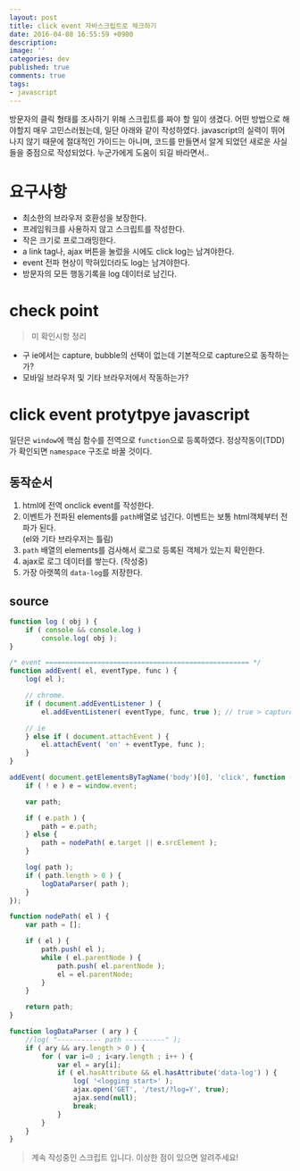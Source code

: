 ```yaml
---
layout: post
title: click event 자바스크립트로 체크하기
date: 2016-04-08 16:55:59 +0900
description: 
image: ''
categories: dev
published: true
comments: true
tags:
- javascript
---
```


방문자의 클릭 형태를 조사하기 위해 스크립트를 짜야 할 일이 생겼다. 어떤 방법으로 해야할지 매우 고민스러웠는데, 일단 아래와 같이 작성하였다. javascript의 실력이 뛰어나지 않기 때문에 절대적인 가이드는 아니며, 코드를 만들면서 알게 되었던 새로운 사실들을 중점으로 작성되었다. 누군가에게 도움이 되길 바라면서..

# 요구사항

- 최소한의 브라우저 호환성을 보장한다.
- 프레임워크를 사용하지 않고 스크립트를 작성한다.
- 작은 크기로 프로그래밍한다.
- a link tag나, ajax 버튼을 눌렀을 시에도 click log는 남겨야한다.
- event 전파 현상이 막혀있더라도 log는 남겨야한다.
- 방문자의 모든 행동기록을 log 데이터로 남긴다.

# check point

>미 확인시항 정리

- 구 ie에서는 capture, bubble의 선택이 없는데 기본적으로 capture으로 동작하는가?
- 모바일 브라우저 및 기타 브라우저에서 작동하는가?

# click event protytpye javascript 

일단은 `window`에 핵심 함수를 전역으로 `function`으로 등록하였다. 정상작동이(TDD)가 확인되면 `namespace` 구조로 바꿀 것이다.

## 동작순서

1. html에 전역 onclick event를 작성한다.
2. 이벤트가 전파된 elements를 `path`배열로 넘긴다. 이벤트는 보통 html객체부터 전파가 된다.  
  (el와 기타 브라우저는 틀림)
3. `path` 배열의 elements를 검사해서 로그로 등록된 객체가 있는지 확인한다.
4. ajax로 로그 데이터를 쌓는다. (작성중)
5. 가장 아랫쪽의 `data-log`를 저장한다.

## source

```javascript
function log ( obj ) {
	if ( console && console.log )
		console.log( obj ); 
}

/* event =================================================== */
function addEvent( el, eventType, func ) {
	log( el );

	// chrome.
	if ( document.addEventListener ) {
		el.addEventListener( eventType, func, true ); // true > capture, false > bubble

	// ie
	} else if ( document.attachEvent ) {
		el.attachEvent( 'on' + eventType, func );
	}
}

addEvent( document.getElementsByTagName('body')[0], 'click', function ( e ) {
	if ( ! e ) e = window.event;

	var path;

	if ( e.path ) {
		path = e.path;
	} else {
		path = nodePath( e.target || e.srcElement );
	}

	log( path );
	if ( path.length > 0 ) {
		logDataParser( path );
	}
});

function nodePath( el ) {
	var path = [];

	if ( el ) {
		path.push( el );
		while ( el.parentNode ) {
			path.push( el.parentNode );
			el = el.parentNode;
		}
	}

	return path;
}

function logDataParser ( ary ) {
	//log( "----------- path ----------" );
	if ( ary && ary.length > 0 ) {
		for ( var i=0 ; i<ary.length ; i++ ) {
			var el = ary[i];
			if ( el.hasAttribute && el.hasAttribute('data-log') ) {
				log( '<logging start>' );
				ajax.open('GET', '/test/?log=Y', true);
				ajax.send(null);
				break;
			}
		}
	}
}
```

> 계속 작성중인 스크립트 입니다. 이상한 점이 있으면 알려주세요!